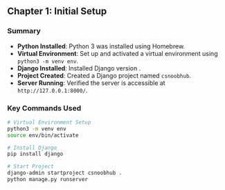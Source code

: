 ## Chapter 1: Initial Setup

### Summary
- **Python Installed**: Python 3 was installed using Homebrew.
- **Virtual Environment**: Set up and activated a virtual environment using `python3 -m venv env`.
- **Django Installed**: Installed Django version <insert version>.
- **Project Created**: Created a Django project named `csnoobhub`.
- **Server Running**: Verified the server is accessible at `http://127.0.0.1:8000/`.

### Key Commands Used
```bash
# Virtual Environment Setup
python3 -m venv env
source env/bin/activate

# Install Django
pip install django

# Start Project
django-admin startproject csnoobhub .
python manage.py runserver